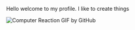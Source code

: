 Hello welcome to my profile. I like to create things 


![Computer Reaction GIF by GitHub](https://github.com/user-attachments/assets/52a4895f-119a-4c0d-a7ec-0d2cd7ce5e4c)
